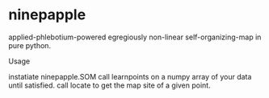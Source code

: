 ninepapple
==========

applied-phlebotium-powered egregiously non-linear self-organizing-map in pure python.


Usage

instatiate ninepapple.SOM
call learnpoints on a numpy array of your data until satisfied.
call locate to get the map site of a given point.
